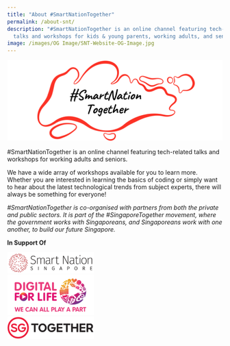 ```yaml
---
title: "About #SmartNationTogether"
permalink: /about-snt/
description: "#SmartNationTogether is an online channel featuring tech-related
  talks and workshops for kids & young parents, working adults, and seniors."
image: /images/OG Image/SNT-Website-OG-Image.jpg
---
```

![#SmartNationTogether](/images/Icons%20&amp;%20Logos/SNT%20logo.png)

#SmartNationTogether is an online channel featuring tech-related talks and workshops for working adults and seniors.

We have a wide array of workshops available for you to learn more. Whether you are interested in learning the basics of coding or simply want to hear about the latest technological trends from subject experts, there will always be something for everyone!

*#SmartNationTogether is co-organised with partners from both the private and public sectors. It is part of the #SingaporeTogether movement, where the government works with Singaporeans, and Singaporeans work with one another, to build our future Singapore.* 

**In Support Of**


<div style="width:40%"><a href="https://www.smartnation.gov.sg/" target="new"><img src="/images/Icons%20&amp;%20Logos/SNS-logo.png" alt="Smart Nation Singapore" title="Smart Nation Singapore"></a><br></div>

<div style="width:40%"><a href="https://www.digitalforlife.gov.sg/" target="new"><img src="/images/Icons%20&amp;%20Logos/Digital-For-Life-Logo-transparent.png" alt="Digital For Life" title="Digital For Life"></a><br></div>

<div style="width:40%"><a href="https://www.sg/" target="new"><img src="/images/Icons%20&amp;%20Logos/SGT_transparent.png" alt="SG Together" title="SG Together"></a><br></div>


